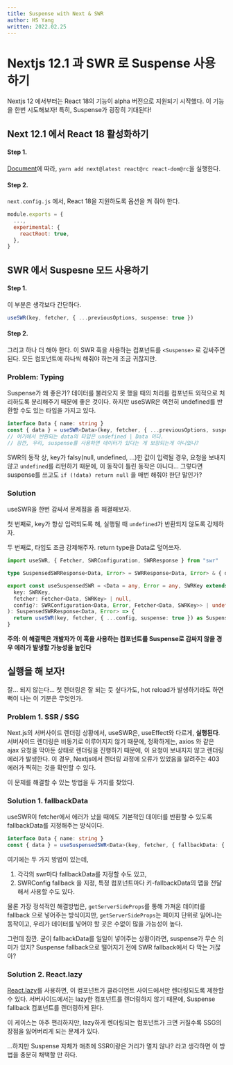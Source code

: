 ```yaml
---
title: Suspense with Next & SWR
author: HS Yang
written: 2022.02.25
---
```

# Nextjs 12.1 과 SWR 로 Suspense 사용하기

Nextjs 12 에서부터는 React 18의 기능이 alpha 버전으로 지원되기 시작했다.
이 기능을 한번 시도해보자! 특히, Suspense가 굉장히 기대된다!

## Next 12.1 에서 React 18 활성화하기

#### Step 1.
[Document](https://nextjs.org/docs/advanced-features/react-18/overview)에 따라, `yarn add next@latest react@rc react-dom@rc`을 실행한다.

#### Step 2.
`next.config.js` 에서, React 18을 지원하도록 옵션을 켜 줘야 한다.

```javascript
module.exports = {
  ...,
  experimental: {
    reactRoot: true,
  },
}
```

## SWR 에서 Suspesne 모드 사용하기

#### Step 1.
이 부분은 생각보다 간단하다.
```typescript
useSWR(key, fetcher, { ...previousOptions, suspense: true })
```

#### Step 2.
그리고 하나 더 해야 한다. 이 SWR 훅을 사용하는 컴포넌트를 `<Suspense>` 로 감싸주면 된다.
모든 컴포넌트에 하나씩 해줘야 하는게 조금 귀찮지만.

### Problem: Typing
Suspense가 왜 좋은가? 데이터를 불러오지 못 했을 때의 처리를 컴포넌트 외적으로 처리하도록 분리해주기 때문에 좋은 것이다.
하지만 useSWR은 여전히 undefined를 반환할 수도 있는 타입을 가지고 있다.

```typescript
interface Data { name: string }
const { data } = useSWR<Data>(key, fetcher, { ...previousOptions, suspense: true })
// 여기에서 반환되는 data의 타입은 undefined | Data 이다.
// 잠깐, 우리, suspense를 사용하면 데이터가 있다는 게 보장되는게 아니었나?
```

SWR의 동작 상, key가 falsy(null, undefined, ...)한 값이 입력될 경우, 요청을 보내지 않고 `undefined`를 리턴하기 때문에,
이 동작이 틀린 동작은 아니다... 그렇다면 suspense를 쓰고도 `if (!data) return null` 을 매번 해줘야 한단 말인가?

### Solution
useSWR을 한번 감싸서 문제점을 좀 해결해보자.

첫 번째로, key가 항상 입력되도록 해, 실행될 때 `undefined`가 반환되지 않도록 강제하자.

두 번째로, 타입도 조금 강제해주자. return type을 Data로 덮어쓰자.

```typescript
import useSWR, { Fetcher, SWRConfiguration, SWRResponse } from "swr"

type SuspensedSWRResponse<Data, Error> = SWRResponse<Data, Error> & { data: Data }

export const useSuspensedSWR = <Data = any, Error = any, SWRKey extends string | any[] = any[]>(
  key: SWRKey,
  fetcher: Fetcher<Data, SWRKey> | null,
  config?: SWRConfiguration<Data, Error, Fetcher<Data, SWRKey>> | undefined
): SuspensedSWRResponse<Data, Error> => {
  return useSWR(key, fetcher, { ...config, suspense: true }) as SuspensedSWRResponse<Data, Error>
}
```

**주의: 이 해결책은 개발자가 이 훅을 사용하는 컴포넌트를 Suspense로 감싸지 않을 경우 에러가 발생할 가능성을 높인다**

## 실행을 해 보자!

잘... 되지 않는다... 첫 렌더링은 잘 되는 듯 싶다가도, hot reload가 발생하기라도 하면 뻑이 나는 이 기분은 무엇인가.

### Problem 1. SSR / SSG

Next.js의 서버사이드 렌더링 상황에서, useSWR은, useEffect와 다르게, **실행된다**.
서버사이드 렌더링은 비동기로 이루어지지 않기 때문에, 
정확하게는, axios 와 같은 ajax 요청을 막아둔 상태로 렌더링을 진행하기 때문에, 이 요청이 보내지지 않고 렌더링 에러가 발생한다.
이 경우, Nextjs에서 렌더링 과정에 오류가 있었음을 알려주는 403 에러가 찍히는 것을 확인할 수 있다.

이 문제를 해결할 수 있는 방법을 두 가지를 찾았다.

### Solution 1. fallbackData
useSWR이 fetcher에서 에러가 났을 때에도 기본적인 데이터를 반환할 수 있도록 fallbackData를 지정해주는 방식이다.

```typescript
interface Data { name: string }
const { data } = useSuspensedSWR<Data>(key, fetcher, { fallbackData: { name: 'unknown' } })
```

여기에는 두 가지 방법이 있는데,
1. 각각의 swr마다 fallbackData를 지정할 수도 있고, 
2. SWRConfig fallback 을 지정, 특정 컴포넌트마다 키-fallbackData의 맵을 전달해서 사용할 수도 있다.

물론 가장 정석적인 해결방법은, `getServerSideProps`를 통해 가져온 데이터를 fallback 으로 넣어주는 방식이지만,
`getServerSideProps`는 페이지 단위로 일어나는 동작이고, 우리가 데이터를 넣어야 할 곳은 수없이 많을 가능성이 높다.

그런데 잠깐. 굳이 fallbackData를 일일이 넣어주는 상황이라면, suspense가 무슨 의미가 있지?
Suspense fallback으로 떨어지기 전에 SWR fallback에서 다 막는 거잖아?

### Solution 2. React.lazy
[React.lazy](https://ko.reactjs.org/docs/code-splitting.html#reactlazy)를 사용하면, 이 컴포넌트가 클라이언트 사이드에서만 렌더링되도록 제한할 수 있다.
서버사이드에서는 lazy한 컴포넌트를 렌더링하지 않기 때문에, Suspense fallback 컴포넌트를 렌더링하게 된다.

이 케이스는 아주 편리하지만, lazy하게 렌더링되는 컴포넌트가 크면 커질수록 SSG의 장점을 잃어버리게 되는 문제가 있다.

...하지만 Suspense 자체가 애초에 SSR이랑은 거리가 멀지 않나? 라고 생각하면 이 방법을 충분히 채택할 만 하다.
